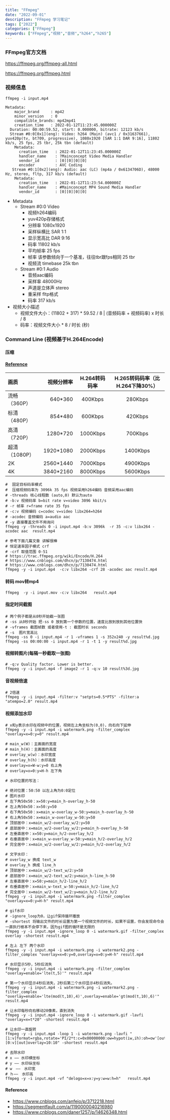 ```yaml
---
title: "FFmpeg"
date: "2022-09-01"
description: "FFmpeg 学习笔记"
tags: ["2022"]
categories: ["FFmpeg"]
keywords: ["FFmpeg","视频","音频","h264","h265"]
---
```


### FFmpeg官方文档

https://ffmpeg.org/ffmpeg-all.html

https://ffmpeg.org/ffmpeg.html

### 视频信息

```shell
ffmpeg -i input.mp4

Metadata:
    major_brand     : mp42
    minor_version   : 0
    compatible_brands: mp42mp41
    creation_time   : 2022-01-12T11:23:45.000000Z
  Duration: 00:00:59.52, start: 0.000000, bitrate: 12123 kb/s
  Stream #0:0[0x1](eng): Video: h264 (Main) (avc1 / 0x31637661), yuv420p(tv, bt709, progressive), 1080x1920 [SAR 1:1 DAR 9:16], 11802 kb/s, 25 fps, 25 tbr, 25k tbn (default)
    Metadata:
      creation_time   : 2022-01-12T11:23:45.000000Z
      handler_name    : ?Mainconcept Video Media Handler
      vendor_id       : [0][0][0][0]
      encoder         : AVC Coding
   Stream #0:1[0x2](eng): Audio: aac (LC) (mp4a / 0x6134706D), 48000 Hz, stereo, fltp, 317 kb/s (default)
    Metadata:
      creation_time   : 2022-01-12T11:23:54.000000Z
      handler_name    : #Mainconcept MP4 Sound Media Handler
      vendor_id       : [0][0][0][0]
```

* Metadata
    - Stream #0:0 Video
        - 视频h264编码
        - yuv420p存储格式
        - 分辨率 1080x1920
        - 采样纵横比 SAR 1:1
        - 显示宽高比 DAR 9:16
        - 码率 11802 kb/s
        - 平均帧率 25 fps
        - 帧率 该参数倾向于一个基准，往往tbr跟fps相同 25 tbr
        - 视频流 timebase 25k tbn
    - Stream #0:1 Audio
        - 音频aac编码
        - 采样率 48000Hz
        - 声道是立体声 stereo
        - 重采样 fltp格式
        - 码率 317 kb/s
* 视频大小描述
    - 视频文件大小：(11802 + 317) * 59.52 / 8 | (音频码率 + 视频码率) x 时长 / 8
    - 码率：视频文件大小 * 8 / 时长 (秒)

### Command Line (视频基于H.264Encode)

#### 压缩

#### [Reference](https://support.huaweicloud.com/live_faq/live_08_0051.html)

| 画质        |     视频分辨率 | H.264转码码率 | H.265转码码率（比H.264下降30%） |
|:----------|----------:|:---------:|:----------------------:|
| 流畅（360P）  |   640*360 |  400Kbps  |        280Kbps         |
| 标清（480P）  |   854*480 |  600Kbps  |        420Kbps         |
| 高清（720P）  |  1280*720 | 1000Kbps  |        700Kbps         |
| 超清（1080P） | 1920*1080 | 2000Kbps  |        1400Kbps        |
| 2K        | 2560*1440 | 7000Kbps  |        4900Kbps        |
| 4K        | 3840*2160 | 8000Kbps  |        5600Kbps        |

```shell
#  固定目标码率模式
#  压缩视频码率为 3096k 35 fps 视频采用h264编码 音频采用aac编码
# -threads 核心线程数 (auto,0) 默认为auto
# -b:v 视频码率 b=bit rate v=video 3096 kbit/s
# -r 帧率 r=frame rate 35 fps
# -c:v 视频编码 c=codec v=video libx264=h264
# -acodec 音频编码 a=audio aac
# -y 直接覆盖文件不用询问
ffmpeg -y -threads 0 -i input.mp4 -b:v 3096k  -r 35 -c:v libx264 -acodec aac  result.mp4

# 参考下面几篇文章 讲解很棒
# 恒定速率因子模式 crf
# -crf 取值范围 0-51
# https://trac.ffmpeg.org/wiki/Encode/H.264
# https://www.cnblogs.com/dhcn/p/7130474.html
# https://www.cnblogs.com/dhcn/p/7130474.html
ffmpeg -y -i input.mp4  -c:v libx264 -crf 28 -acodec aac result.mp4
```

#### 转码 mov转mp4

```shell
ffmpeg  -y -i input.mov -c:v libx264   result.mp4
```

#### 指定时间截图

```shell
# 两个例子都是从0秒开始截一张图
# -ss 从0秒开始 把-ss 0 放到第一个参数的位置，速度比放到放到其他位置快 
# -vframes 截图帧数 或者使用-t : 截图时长 seconds
# -s  图片宽高比
ffmpeg -ss 0 -i input.mp4 -r 1 -vframes 1 -s 352x240 -y result%d.jpg
ffmpeg -ss 00:00:00 -i input.mp4 -r 1 -t 1 -y result%d.jpg
```

#### 视频转图片(每隔一秒截取一张图)

```shell
# -q:v Quality factor. Lower is better.
ffmpeg -y -i input.mp4 -f image2 -r 1 -q:v 10 result%3d.jpg
```

#### 音视频倍速

```shell
# 2倍速 
ffmpeg -y -i input.mp4 -filter:v "setpts=0.5*PTS" -filter:a "atempo=2.0" result.mp4
```

#### 视频添加水印

```shell
# x和y表示水印在视频中的位置，视频左上角坐标为(0,0)，向右向下延伸
ffmpeg -y -i input.mp4 -i watermark.png -filter_complex "overlay=x=0:y=0" result.mp4

# main_w(W)：主画面的宽度
# main_h(H)：主画面的高度
# overlay_w(w)：水印宽度
# overlay_h(h)：水印高度
# overlay=x=W-w:y=0 右上角
# overlay=x=0:y=H-h 左下角 

# 水印位置的写法：

# 绝对位置：50:50 以左上角为0:0定位
# 图片水印
# 左下角50x50：x=50:y=main_h-overlay_h-50
# 左上角50x50：x=50:y=50
# 右下角50x50：x=main_w-overlay_w-50:y=main_h-overlay_h-50
# 右上角50x50：x=main_w-overlay_w-50:y=50
# 顶部居中：x=main_w/2-overlay_w/2:y=50
# 底部居中：x=main_w/2-overlay_w/2:y=main_h-overlay_h-50
# 左垂直居中：x=50:y=main_h/2-overlay_h/2
# 右垂直居中：x=main_w-overlay_w-50:y=main_h/2-overlay_h/2
# 完全居中：x=main_w/2-overlay_w/2:y=main_h/2-overlay_h/2

# 文字水印： 
# overlay_w 换成 text_w
# overlay_h 换成 line_h
# 顶部居中：x=main_w/2-text_w/2:y=50
# 底部居中：x=main_w/2-text_w/2:y=main_h-line_h-50
# 左垂直居中：x=50:y=main_h/2-line_h/2
# 右垂直居中：x=main_w-text_w-50:y=main_h/2-line_h/2
# 完全居中：x=main_w/2-text_w/2:y=main_h/2-line_h/2
ffmpeg -y -i input.mp4 -i watermark.png -filter_complex "overlay=x=0:y=H-h" result.mp4 

# gif水印
# -ignore_loop为0，让gif保持循环播放
# -shortest 将输出文件的时长设置为第一个视频文件的时长，如果不设置，你会发现命令会一直执行根本不会停下来，因为gif图的循环是无限的
ffmpeg -y -i input.mp4 -ignore_loop 0 -i watermark.gif -filter_complex overlay -shortest result.mp4

# 左上 左下 两个水印
ffmpeg -y -i input.mp4 -i watermark.png -i watermark2.png -filter_complex "overlay=x=0:y=0,overlay=x=0:y=H-h" result.mp4 

# 水印显示5秒，5秒后消失 
ffmpeg -y -i input.mp4 -i watermark.png -filter_complex "overlay=enable='lte(t,5)'" result.mp4 

# 第一个水印显示4秒后消失，2秒后第二个水印显示4秒后消失。
ffmpeg -y -i input.mp4 -i watermark.png -i watermark2.png -filter_complex "overlay=enable='lte(mod(t,10),4)',overlay=enable='gt(mod(t,10),6)'" result.mp4 

# 让水印每秒向右移动20像素，直到消失
ffmpeg -y -i input.mp4 -ignore_loop 0 -i watermark.gif -lavfi "overlay=x=t*20" -shortest result.mp4 

# 让水印一直旋转
ffmpeg -y -i input.mp4 -loop 1 -i watermark.png -lavfi "[1:v]format=rgba,rotate='PI/2*t:c=0x00000000:ow=hypot(iw,ih):oh=ow'[out];[0:v][out]overlay=10:10" -shortest result.mp4

# 去除水印
# x —— 水印横坐标
# y —— 水印纵坐标
# w　——　水印宽
# ｈ——　水印高
ffmpeg -y -i input.mp4 -vf "delogo=x=x:y=y:w=w:h=h"   result.mp4 
```

#### Reference

* https://www.cnblogs.com/anfeio/p/3712218.html
* https://segmentfault.com/a/1190000040216980
* https://www.cnblogs.com/daner1257/p/14626348.html